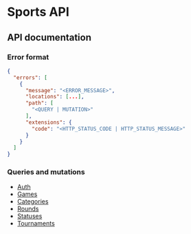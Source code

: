 # Sports API

## API documentation

### Error format

```JSON
{
  "errors": [
    {
      "message": "<ERROR_MESSAGE>",
      "locations": [...],
      "path": [
        "<QUERY | MUTATION>"
      ],
      "extensions": {
        "code": "<HTTP_STATUS_CODE | HTTP_STATUS_MESSAGE>"
      }
    }
  ]
}
```

### Queries and mutations

- [Auth](./auth.md)
- [Games](./games.md)
- [Categories](./categories.md)
- [Rounds](./rounds.md)
- [Statuses](./statuses.md)
- [Tournaments](./tournaments.md)
